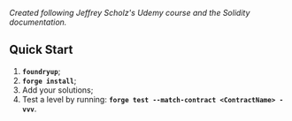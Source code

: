 _Created following Jeffrey Scholz's Udemy course and the Solidity documentation._

## Quick Start

1. **`foundryup`**;
2. **`forge install`**;
3. Add your solutions;
4. Test a level by running: **`forge test --match-contract <ContractName> -vvv`**.
